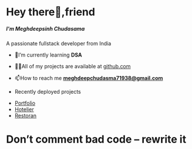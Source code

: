 <h1 >Hey there👋,friend </h1>
 <h5> I'm Meghdeepsinh Chudasama</h5>
<h5">A passionate fullstack developer from India</h3>

- 🌱I’m currently learning **DSA**

- 👨‍💻All of my projects are available at [github.com](github.com)
- 
  📫How to reach me **meghdeepchudasma71938@gmail.com**
-   Recently deployed projects
  * <a href="https://meghdeep-portfolio.vercel.app/#">Portfolio<a/>
  * <a href="https://meghdeep-dev.000webhostapp.com/">Hotelier<a/>
  * <a href="https://funweb03.000webhostapp.com/">Restoran<a/>

  <h1>Don’t comment bad code – rewrite it</h1>
  


